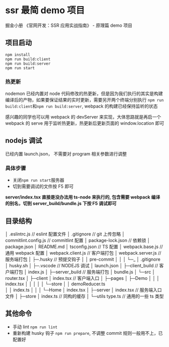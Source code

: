 # ssr 最简 demo 项目

掘金小册 《官网开发：SSR 应用实战指南》 - 原理篇 demo 项目

## 项目启动

```
npm install
npm run build:client
npm run build:server
npm run start
```

### 热更新

nodemon 已经内置对 node 代码修改的热更新，但是因为我们执行的其实是构建编译后的产物，如果要保证结果的实时更新，需要另开两个终端分别执行
`npm run build:client`和`npm run build:server`, webpack 的构建已经保持监听的状态

感兴趣的同学也可以用 webpack 的 devServer 来实现，大体思路就是再启一个 webpack 的 serve 用于监听热更新，热更新后更新页面的 window.location 即可

## nodejs 调试

已经内置 launch.json， 不需要对 program 相关参数进行调整

### 具体步骤

- 关闭`npm run start`服务器
- 切到需要调试的文件按 F5 即可

**server/index.tsx 直接是没办法用 ts-node 来执行的, 包含需要 webpack 编译的别名，切到 server_build/bundle.js 下按 F5 调试即可**

## 目录结构

│ .eslintrc.js // eslint 配置文件
│ .gitignore // git 上传忽略
│ commitlint.config.js // commitlint 配置
│ package-lock.json // 依赖锁
│ package.json
│ README.md
│ tsconfig.json // TS 配置
│ webpack.base.js // 通用 webpack 配置
│ webpack.client.js // 客户端打包
│ webpack.server.js // 服务端打包
│
├─.husky // 预提交钩子
│ │ pre-commit
│ │
│ └─\_
│ .gitignore
│ husky.sh
│
├─.vscode // NODEJS 调试
│ launch.json
│
├─client_build // 客户端打包
│ index.js
│
├─server_build // 服务端打包
│ bundle.js
│
└─src
│ router.tsx
│
├─client
│ index.tsx // 客户端入口
│
├─pages
│ ├─Demo
│ │ │ index.tsx
│ │ │
│ │ └─store
│ │ demoReducer.ts  
 │ │ index.ts
│ │
│ └─Home
│ index.tsx
│
├─server
│ index.tsx // 服务端入口文件
│
├─store
│ index.ts // 同构的缓存
│
└─utils
type.ts // 通用的一些 ts 类型

## 其他命令

- 手动 lint `npm run lint`
- 重新构建 husky 钩子 `npm run prepare`, 不调整 commit 规则一般用不上，已配置好
